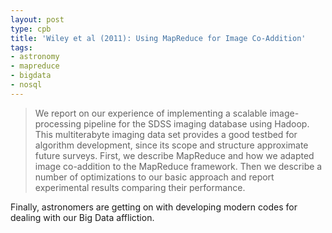 ```yaml
---
layout: post
type: cpb
title: 'Wiley et al (2011): Using MapReduce for Image Co-Addition'
tags:
- astronomy
- mapreduce
- bigdata
- nosql
---
```

>  We report on our experience of implementing a scalable image-processing pipeline for the SDSS imaging database using Hadoop. This multiterabyte imaging data set provides a good testbed for algorithm development, since its scope and structure approximate future surveys. First, we describe MapReduce and how we adapted image co-addition to the MapReduce framework. Then we describe a number of optimizations to our basic approach and report experimental results comparing their performance.

Finally, astronomers are getting on with developing modern codes for dealing with our Big Data affliction.

